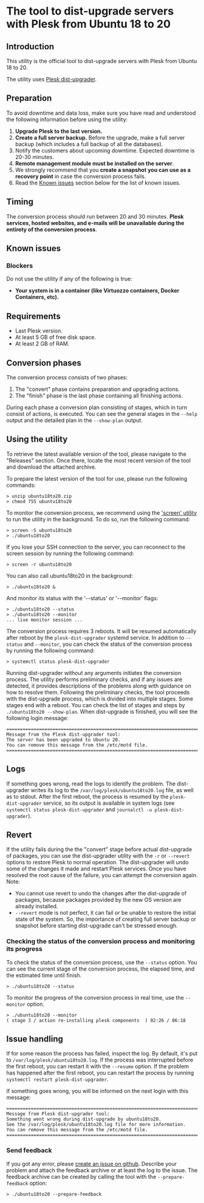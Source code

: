 # The tool to dist-upgrade servers with Plesk from Ubuntu 18 to 20

## Introduction
This utility is the official tool to dist-upgrade servers with Plesk from Ubuntu 18 to 20.

The utility uses [Plesk dist-upgrader](https://github.com/plesk/dist-upgrader).

## Preparation
To avoid downtime and data loss, make sure you have read and understood the following information before using the utility:
1. **Upgrade Plesk to the last version.**
2. **Create a full server backup.** Before the upgrade, make a full server backup (which includes a full backup of all the databases).
3. Notify the customers about upcoming downtime. Expected downtime is 20-30 minutes.
4. **Remote management module must be installed on the server**.
5. We strongly recommend that you **create a snapshot you can use as a recovery point** in case the conversion process fails.
6. Read the [Known issues](#known-issues) section below for the list of known issues.

## Timing
The conversion process should run between 20 and 30 minutes. **Plesk services, hosted websites, and e-mails will be unavailable during the entirety of the conversion process**.

## Known issues
### Blockers
Do not use the utility if any of the following is true:
- **Your system is in a container (like Virtuozzo containers, Docker Containers, etc).**

## Requirements
- Last Plesk version.
- At least 5 GB of free disk space.
- At least 2 GB of RAM.

## Conversion phases
The conversion process consists of two phases:
1. The "convert" phase contains preparation and upgrading actions.
2. The "finish" phase is the last phase containing all finishing actions.

During each phase a conversion plan consisting of stages, which in turn consist of actions, is executed. You can see the general stages in the `--help` output and the detailed plan in the `--show-plan` output.

## Using the utility
To retrieve the latest available version of the tool, please navigate to the "Releases" section. Once there, locate the most recent version of the tool and download the attached archive.

To prepare the latest version of the tool for use, please run the following commands:
```shell
> unzip ubuntu18to20.zip
> chmod 755 ubuntu18to20
```

To monitor the conversion process, we recommend using the ['screen' utility](https://www.gnu.org/software/screen/) to run the utility in the background. To do so, run the following command:
```shell
> screen -S ubuntu18to20
> ./ubuntu18to20
```
If you lose your SSH connection to the server, you can reconnect to the screen session by running the following command:
```shell
> screen -r ubuntu18to20
```

You can also call ubuntu18to20 in the background:
```shell
> ./ubuntu18to20 &
```

And monitor its status with the '--status' or '--monitor' flags:
```shell
> ./ubuntu18to20 --status
> ./ubuntu18to20 --monitor
... live monitor session ...
```

The conversion process requires 3 reboots. It will be resumed automatically after reboot by the `plesk-dist-upgrader` systemd service. In addition to `--status` and `--monitor`, you can check the status of the conversion process by running the following command:
```shell
> systemctl status plesk-dist-upgrader
```

Running dist-upgrader without any arguments initiates the conversion process. The utility performs preliminary checks, and if any issues are detected, it provides descriptions of the problems along with guidance on how to resolve them.
Following the preliminary checks, the tool proceeds with the dist-upgrade process, which is divided into multiple stages. Some stages end with a reboot. You can check the list of stages and steps by `./ubuntu18to20 --show-plan`.
When dist-upgrade is finished, you will see the following login message:
```
===============================================================================
Message from the Plesk dist-upgrader tool:
The server has been upgraded to Ubuntu 20.
You can remove this message from the /etc/motd file.
===============================================================================
```

## Logs
If something goes wrong, read the logs to identify the problem.
The dist-upgrader writes its log to the `/var/log/plesk/ubuntu18to20.log` file, as well as to stdout.
After the first reboot, the process is resumed by the `plesk-dist-upgrader` service, so its output is available in system logs (see `systemctl status plesk-dist-upgrader` and `journalctl -u plesk-dist-upgrader`).

## Revert
If the utility fails during the the "convert" stage before actual dist-upgrade of packages, you can use the dist-upgrader utility with the `-r` or `--revert` options to restore Plesk to normal operation. The dist-upgrader will undo some of the changes it made and restart Plesk services. Once you have resolved the root cause of the failure, you can attempt the conversion again.
Note:
- You cannot use revert to undo the changes after the dist-upgrade of packages, because packages provided by the new OS version are already installed.
- `--revert` mode is not perfect, it can fail or be unable to restore the initial state of the system. So, the importance of creating full server backup or snapshot before starting dist-upgrade can't be stressed enough.

### Checking the status of the conversion process and monitoring its progress
To check the status of the conversion process, use the `--status` option. You can see the current stage of the conversion process, the elapsed time, and the estimated time until finish.
```shell
> ./ubuntu18to20 --status
```

To monitor the progress of the conversion process in real time, use the `--monitor` option.
```shell
> ./ubuntu18to20 --monitor
( stage 3 / action re-installing plesk components  ) 02:26 / 06:18
```

## Issue handling
If for some reason the process has failed, inspect the log. By default, it's put to `/var/log/plesk/ubuntu18to20.log`. If the process was interrupted before the first reboot, you can restart it with the `--resume` option. If the problem has happened after the first reboot, you can restart the process by running `systemctl restart plesk-dist-upgrader`.

If something goes wrong, you will be informed on the next login with this message:
```
===============================================================================
Message from Plesk dist-upgrader tool:
Something went wrong during dist-upgrade by ubuntu18to20.
See the /var/log/plesk/ubuntu18to20.log file for more information.
You can remove this message from the /etc/motd file.
===============================================================================
```

### Send feedback
If you got any error, please [create an issue on github](https://github.com/plesk/ubuntu18to20/issues). Describe your problem and attach the feedback archive or at least the log to the issue. The feedback archive can be created by calling the tool with the `--prepare-feedback` option:
```shell
> ./ubuntu18to20 --prepare-feedback
```
